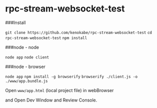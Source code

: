 rpc-stream-websocket-test
=========================

###Install

`git clone https://github.com/kenokabe/rpc-stream-websocket-test`
`cd rpc-stream-websocket-test`
`npm install`

###node - node

`node app`
`node client`

###node - browser

`node app`
`npm install -g browserify`
`browserify ./client.js -o ./www/app.bundle.js`

Open `www/app.html` (local project file) in webBrowser

and Open Dev Window and Review Console.


